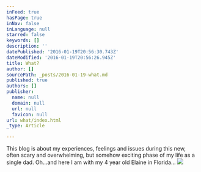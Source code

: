 ```yaml
---
inFeed: true
hasPage: true
inNav: false
inLanguage: null
starred: false
keywords: []
description: ''
datePublished: '2016-01-19T20:56:30.743Z'
dateModified: '2016-01-19T20:56:26.945Z'
title: What?
author: []
sourcePath: _posts/2016-01-19-what.md
published: true
authors: []
publisher:
  name: null
  domain: null
  url: null
  favicon: null
url: what/index.html
_type: Article

---
```

This blog is about my experiences, feelings and issues during this new, often scary and overwhelming, but somehow exciting phase of my life as a single dad. Oh...and here I am with my 4 year old Elaine in Florida...
![](https://s3-us-west-2.amazonaws.com/the-grid-img/p/8ca648a7ff07387bcb43202a60596763f00080bb.jpg)